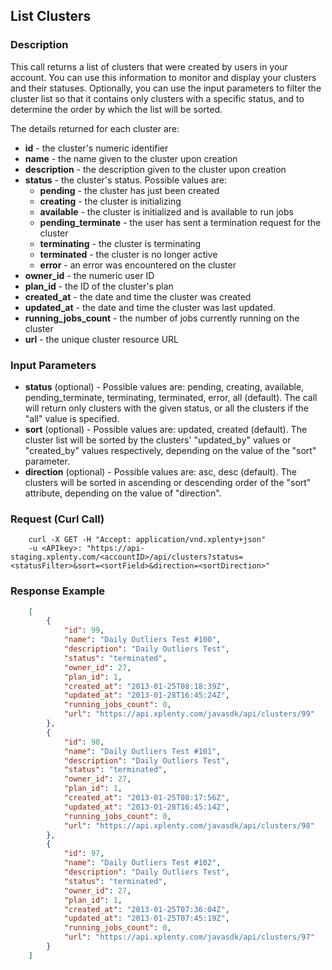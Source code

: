 ## List Clusters

### Description
This call returns a list of clusters that were created by users in your account.
You can use this information to monitor and display your clusters and their statuses.
Optionally, you can use the input parameters to filter the cluster list so that it contains
only clusters with a specific status, and to determine the order by which the list will be sorted.

The details returned for each cluster are:
* **id** - the cluster's numeric identifier
* **name** - the name given to the cluster upon creation
* **description** - the description given to the cluster upon creation
* **status** - the cluster's status. Possible values are:
    * **pending** - the cluster has just been created
    * **creating** - the cluster is initializing
    * **available** - the cluster is initialized and is available to run jobs
    * **pending_terminate** - the user has sent a termination request for the cluster
    * **terminating** - the cluster is terminating
    * **terminated** - the cluster is no longer active
    * **error** - an error was encountered on the cluster
* **owner_id** - the numeric user ID
* **plan_id** - the ID of the cluster's plan
* **created_at** - the date and time the cluster was created
* **updated_at** - the date and time the cluster was last updated. 
* **running_jobs_count** - the number of jobs currently running on the cluster
* **url** - the unique cluster resource URL

### Input Parameters
* **status** (optional) - Possible values are: pending, creating, available, pending_terminate, terminating, terminated, error, all (default). The call will return only clusters with the given status, or all the clusters if the "all" value is specified. 
* **sort** (optional) - Possible values are: updated, created (default). The cluster list will be sorted by the clusters' "updated_by" values or "created_by" values respectively, depending on the value of the "sort" parameter.
* **direction** (optional) - Possible values are: asc, desc (default). The clusters will be sorted in ascending or descending order of the "sort" attribute, depending on the value of "direction".

### Request (Curl Call)
```shell
    curl -X GET -H "Accept: application/vnd.xplenty+json" 
    -u <APIkey>: "https://api-staging.xplenty.com/<accountID>/api/clusters?status=<statusFilter>&sort=<sortField>&direction=<sortDirection>"
```

### Response Example
```json
    [
        {
            "id": 99,
            "name": "Daily Outliers Test #100",
            "description": "Daily Outliers Test",
            "status": "terminated",
            "owner_id": 27,
            "plan_id": 1,
            "created_at": "2013-01-25T08:18:39Z",
            "updated_at": "2013-01-28T16:45:24Z",
            "running_jobs_count": 0,
            "url": "https://api.xplenty.com/javasdk/api/clusters/99"
        },
        {
            "id": 98,
            "name": "Daily Outliers Test #101",
            "description": "Daily Outliers Test",
            "status": "terminated",
            "owner_id": 27,
            "plan_id": 1,
            "created_at": "2013-01-25T08:17:56Z",
            "updated_at": "2013-01-28T16:45:14Z",
            "running_jobs_count": 0,
            "url": "https://api.xplenty.com/javasdk/api/clusters/98"
        },
        {
            "id": 97,
            "name": "Daily Outliers Test #102",
            "description": "Daily Outliers Test",
            "status": "terminated",
            "owner_id": 27,
            "plan_id": 1,
            "created_at": "2013-01-25T07:36:04Z",
            "updated_at": "2013-01-25T07:45:19Z",
            "running_jobs_count": 0,
            "url": "https://api.xplenty.com/javasdk/api/clusters/97"
        }
    ]
```

